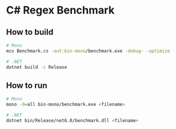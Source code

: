 # C# Regex Benchmark

## How to build

```sh
# Mono
mcs Benchmark.cs -out:bin-mono/benchmark.exe -debug- -optimize

# .NET
dotnet build -c Release
```

## How to run

```sh
# Mono
mono -O=all bin-mono/benchmark.exe <filename>

# .NET
dotnet bin/Release/net6.0/benchmark.dll <filename>
```
